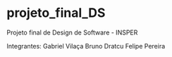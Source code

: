 # projeto_final_DS
Projeto final de Design de Software - INSPER

Integrantes: 
Gabriel Vilaça
Bruno Dratcu
Felipe Pereira
